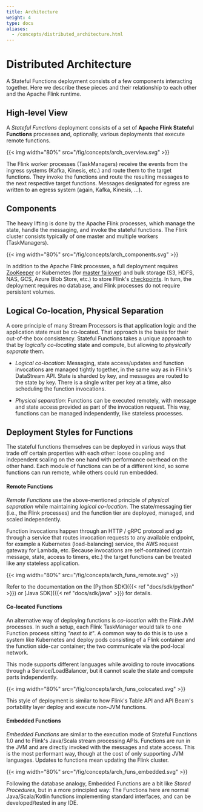 ```yaml
---
title: Architecture
weight: 4
type: docs
aliases:
  - /concepts/distributed_architecture.html
---
```

<!--
Licensed to the Apache Software Foundation (ASF) under one
or more contributor license agreements.  See the NOTICE file
distributed with this work for additional information
regarding copyright ownership.  The ASF licenses this file
to you under the Apache License, Version 2.0 (the
"License"); you may not use this file except in compliance
with the License.  You may obtain a copy of the License at

  http://www.apache.org/licenses/LICENSE-2.0

Unless required by applicable law or agreed to in writing,
software distributed under the License is distributed on an
"AS IS" BASIS, WITHOUT WARRANTIES OR CONDITIONS OF ANY
KIND, either express or implied.  See the License for the
specific language governing permissions and limitations
under the License.
-->

# Distributed Architecture

A Stateful Functions deployment consists of a few components interacting together. Here we describe these pieces and their relationship to each other and the Apache Flink runtime.

## High-level View

A *Stateful Functions* deployment consists of a set of **Apache Flink Stateful Functions** processes and, optionally, various deployments that execute remote functions.

{{< img width="80%" src="/fig/concepts/arch_overview.svg" >}}

The Flink worker processes (TaskManagers) receive the events from the ingress systems (Kafka, Kinesis, etc.) and route them to the target functions. They invoke the functions and route the resulting messages to the next respective target functions. Messages designated for egress are written to an egress system (again, Kafka, Kinesis, ...).

## Components

The heavy lifting is done by the Apache Flink processes, which manage the state, handle the messaging, and invoke the stateful functions.
The Flink cluster consists typically of one master and multiple workers (TaskManagers).

{{< img width="80%" src="/fig/concepts/arch_components.svg" >}}

In addition to the Apache Flink processes, a full deployment requires [ZooKeeper](https://zookeeper.apache.org/) or Kubernetes (for [master failover](https://ci.apache.org/projects/flink/flink-docs-stable/deployment/ha/)) and bulk storage (S3, HDFS, NAS, GCS, Azure Blob Store, etc.) to store Flink's [checkpoints](https://ci.apache.org/projects/flink/flink-docs-master/concepts/stateful-stream-processing.html#checkpointing). In turn, the deployment requires no database, and Flink processes do not require persistent volumes.

## Logical Co-location, Physical Separation

A core principle of many Stream Processors is that application logic and the application state must be co-located. That approach is the basis for their out-of-the box consistency. Stateful Functions takes a unique approach to that by *logically co-locating* state and compute, but allowing to *physically separate* them.

  - *Logical co-location:* Messaging, state access/updates and function invocations are managed tightly together, in the same way as in Flink's DataStream API. State is sharded by key, and messages are routed to the state by key. There is a single writer per key at a time, also scheduling the function invocations.

  - *Physical separation:* Functions can be executed remotely, with message and state access provided as part of the invocation request. This way, functions can be managed independently, like stateless processes.


## Deployment Styles for Functions

The stateful functions themselves can be deployed in various ways that trade off certain properties with each other: loose coupling and independent scaling on the one hand with performance overhead on the other hand. Each module of functions can be of a different kind, so some functions can run remote, while others could run embedded.

#### Remote Functions

*Remote Functions* use the above-mentioned principle of *physical separation* while maintaining *logical co-location*. The state/messaging tier (i.e., the Flink processes) and the function tier are deployed, managed, and scaled independently.

Function invocations happen through an HTTP / gRPC protocol and go through a service that routes invocation requests to any available endpoint, for example a Kubernetes (load-balancing) service, the AWS request gateway for Lambda, etc. Because invocations are self-contained (contain message, state, access to timers, etc.) the target functions can be treated like any stateless application.

{{< img width="80%" src="/fig/concepts/arch_funs_remote.svg" >}}

Refer to the documentation on the [Python SDK]({{< ref "docs/sdk/python" >}}) or [Java SDK]({{< ref "docs/sdk/java" >}}) for details. 

#### Co-located Functions

An alternative way of deploying functions is *co-location* with the Flink JVM processes. In such a setup, each Flink TaskManager would talk to one Function process sitting *"next to it"*. A common way to do this is to use a system like Kubernetes and deploy pods consisting of a Flink container and the function side-car container; the two communicate via the pod-local network.

This mode supports different languages while avoiding to route invocations through a Service/LoadBalancer, but it cannot scale the state and compute parts independently.

{{< img width="80%" src="/fig/concepts/arch_funs_colocated.svg" >}}

This style of deployment is similar to how Flink's Table API and API Beam's portability layer deploy and execute non-JVM functions.

#### Embedded Functions

*Embedded Functions* are similar to the execution mode of Stateful Functions 1.0 and to Flink's Java/Scala stream processing APIs. Functions are run in the JVM and are directly invoked with the messages and state access. This is the most performant way, though at the cost of only supporting JVM languages. Updates to functions mean updating the Flink cluster.

{{< img width="80%" src="/fig/concepts/arch_funs_embedded.svg" >}}

Following the database analogy, Embedded Functions are a bit like *Stored Procedures*, but in a more principled way: The Functions here are normal Java/Scala/Kotlin functions implementing standard interfaces, and can be developed/tested in any IDE.
